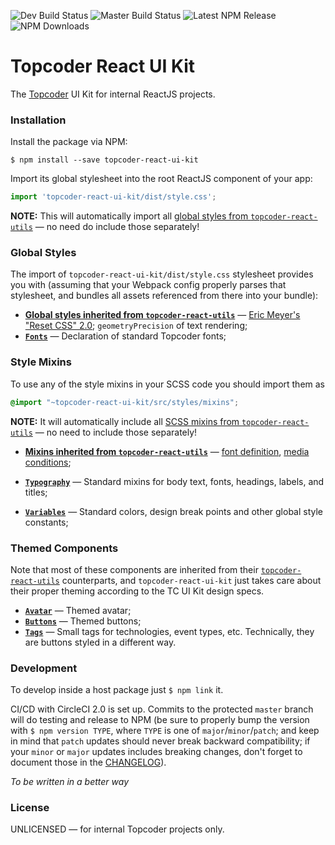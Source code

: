 ![Dev Build Status](https://img.shields.io/circleci/project/github/topcoder-platform/topcoder-react-ui-kit/develop.svg?label=develop)
![Master Build Status](https://img.shields.io/circleci/project/github/topcoder-platform/topcoder-react-ui-kit/master.svg?label=master)
![Latest NPM Release](https://img.shields.io/npm/v/topcoder-react-ui-kit.svg)
![NPM Downloads](https://img.shields.io/npm/dm/topcoder-react-ui-kit.svg)

# Topcoder React UI Kit

The [Topcoder](https://www.topcoder.com) UI Kit for internal ReactJS projects.

### Installation
Install the package via NPM:
```
$ npm install --save topcoder-react-ui-kit
```

Import its global stylesheet into the root ReactJS component of your app:
```jsx
import 'topcoder-react-ui-kit/dist/style.css';
```
**NOTE:** This will automatically import all
[global styles from `topcoder-react-utils`](https://github.com/topcoder-platform/topcoder-react-utils/blob/master/docs/global-styles.md)
&mdash; no need do include those separately!

### Global Styles
The import of `topcoder-react-ui-kit/dist/style.css` stylesheet provides you with
(assuming that your Webpack config properly parses that stylesheet, and bundles
all assets referenced from there into your bundle):
- [**Global styles inherited from `topcoder-react-utils`**](https://github.com/topcoder-platform/topcoder-react-utils/blob/HEAD/docs/global-styles.md)
&mdash;
[Eric Meyer's "Reset CSS" 2.0](https://meyerweb.com/eric/tools/css/reset/);
`geometryPrecision` of text rendering;
- [**`Fonts`**](docs/fonts.md) &mdash; Declaration of standard Topcoder fonts;

### Style Mixins
To use any of the style mixins in your SCSS code you should import them as
```scss
@import "~topcoder-react-ui-kit/src/styles/mixins";
```
**NOTE:** It will automatically include all
[SCSS mixins from `topcoder-react-utils`](https://github.com/topcoder-platform/topcoder-react-utils/blob/master/docs/scss-mixins.md)
&mdash; no need to include those separately!

- [**Mixins inherited from `topcoder-react-utils`**](https://github.com/topcoder-platform/topcoder-react-utils/blob/HEAD/docs/scss-mixins.md)
&mdash;
[font definition](https://github.com/topcoder-platform/topcoder-react-utils/blob/HEAD/docs/scss-mixins.md#font-mixins),
[media conditions](https://github.com/topcoder-platform/topcoder-react-utils/blob/HEAD/docs/scss-mixins.md#media-mixins);

- [**`Typography`**](docs/typography-mixins.md) &mdash; Standard mixins for
  body text, fonts, headings, labels, and titles;

- [**`Variables`**](docs/variables.md) &mdash; Standard colors, design break
  points and other global style constants;

### Themed Components
Note that most of these components are inherited from their
[`topcoder-react-utils`](https://www.npmjs.com/package/topcoder-react-utils)
counterparts, and `topcoder-react-ui-kit` just takes care about their proper
theming according to the TC UI Kit design specs.

- [**`Avatar`**](docs/avatar.md) &mdash; Themed avatar;
- [**`Buttons`**](docs/buttons.md) &mdash; Themed buttons;
- [**`Tags`**](docs/tags.md) &mdash; Small tags for technologies, event types,
  etc. Technically, they are buttons styled in a different way.

### Development
To develop inside a host package just `$ npm link` it.

CI/CD with CircleCI 2.0 is set up. Commits to the protected `master` branch will
do testing and release to NPM (be sure to properly bump the version with
`$ npm version TYPE`, where `TYPE` is one of `major`/`minor`/`patch`; and
keep in mind that `patch` updates should never break backward compatibility;
if your `minor` or `major` updates includes breaking changes, don't forget
to document those in the [CHANGELOG](CHANGELOG.md)).

*To be written in a better way*

### License
UNLICENSED &mdash; for internal Topcoder projects only.
